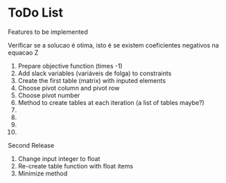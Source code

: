 # ToDo List
Features to be implemented

Verificar se a solucao é otima, isto é se existem coeficientes negativos na equacao Z

1. Prepare objective function (times -1)
2. Add slack variables (variáveis de folga) to constraints
3. Create the first table (matrix) with inputed elements
4. Choose pivot column and pivot row
5. Choose pivot number
6. Method to create tables at each iteration (a list of tables maybe?)
7.
8.
9.
10.

Second Release
1. Change input integer to float
2. Re-create table function with float items
3. Minimize method

